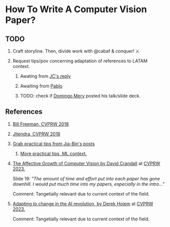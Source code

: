 # How To Write A Computer Vision Paper?

## TODO

1. Craft storyline.
    Then, divide work with @cabaf & conquer! ⚔️

1. Request tips/pov concerning adaptation of references to LATAM context.

    1. Awating from [JC's reply](https://scholar.google.com/citations?user=hqNhUCYAAAAJ&hl=en)

    1. Awaiting from [Pablo](https://scholar.google.com/citations?user=k0nZO90AAAAJ&hl=en)

    1. TODO: check if [Domingo Mery](https://domingomery.ing.puc.cl/about-me/) posted his talk/slide deck.

## References

1. [Bill Freeman, CVPRW 2018](https://faculty.cc.gatech.edu/~parikh/citizenofcvpr/static/slides/freeman_how_to_write_papers.pdf)

1. [Jitendra, CVPRW 2018](https://www.youtube.com/watch?v=imEtTnQKt4M&t=57s)

1. [Grab practical tips from Jia-Bin's posts](https://docs.google.com/document/d/1M3nifezfXkgYTY1O0yKAKJHTcLAGUDkqj7iDPHqsqgk/edit#heading=h.r1yr0mkwo4py)

    1. [More practical tips, ML context.](https://twitter.com/pcastr/status/1750496646905921765)

1. [The Affective Growth of Computer Vision by David Crandall](https://uofi.app.box.com/s/kvgg0c76kzpmd6xr348mah2r69hpk35r) at [CVPRW 2023.](https://sites.google.com/view/academic-cv/home)

    Slide 19: _"The amount of time and effort put into each paper has gone downhill. I would put much time into my papers, especially in the intro..."_

    Comment: Tangetially relevant due to current context of the field.

1. [Adapting to change in the AI revolution, by Derek Hoiem](https://uofi.app.box.com/s/h3wnbijralmj9b3j0hv0rdcrkrpjo655) at [CVPRW 2023.](https://sites.google.com/view/academic-cv/home)

    Comment: Tangetially relevant due to current context of the field.
